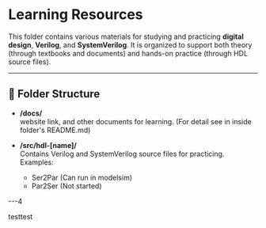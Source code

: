 # Learning Resources
This folder contains various materials for studying and practicing **digital design**, **Verilog**, and **SystemVerilog**. It is organized to support both theory (through textbooks and documents) and hands-on practice (through HDL source files).

---

## 📂 Folder Structure

- **/docs/**  
  website link, and other documents for learning. (For detail see in inside folder's README.md) 

- **/src/hdl-[name]/**  
  Contains Verilog and SystemVerilog source files for practicing.  
  Examples:  
  - Ser2Par (Can run in modelsim)
  - Par2Ser (Not started)

---4

testtest